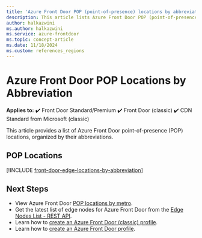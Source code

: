 ```yaml
---
title: 'Azure Front Door POP (point-of-presence) locations by abbreviation'
description: This article lists Azure Front Door POP (point-of-presence) locations, sorted by edge location abbreviation.
author: halkazwini
ms.author: halkazwini
ms.service: azure-frontdoor
ms.topic: concept-article
ms.date: 11/18/2024
ms.custom: references_regions
---
```


# Azure Front Door POP Locations by Abbreviation

**Applies to:** :heavy_check_mark: Front Door Standard/Premium :heavy_check_mark: Front Door (classic) :heavy_check_mark: CDN Standard from Microsoft (classic)

This article provides a list of Azure Front Door point-of-presence (POP) locations, organized by their abbreviations.

## POP Locations

[!INCLUDE [front-door-edge-locations-by-abbreviation](../../includes/front-door-edge-locations-by-abbreviation.md)]

## Next Steps

* View Azure Front Door [POP locations by metro](edge-locations-by-region.md).
* Get the latest list of edge nodes for Azure Front Door from the [Edge Nodes List - REST API](/rest/api/cdn/edge-nodes/list).
* Learn how to [create an Azure Front Door (classic) profile](quickstart-create-front-door.md).
* Learn how to [create an Azure Front Door profile](standard-premium/create-front-door-portal.md).
